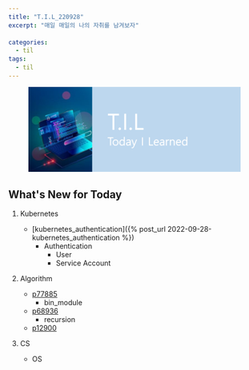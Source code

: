 ```yaml
---
title: "T.I.L_220928"
excerpt: "매일 매일의 나의 자취를 남겨보자"

categories:
  - til
tags:
  - til
---
```

<figure>
    <img src="/assets/images/til_image.png">
</figure>

## What's New for Today   
1. Kubernetes
    - [kubernetes_authentication]({% post_url 2022-09-28-kubernetes_authentication %})
        - Authentication
            - User
            - Service Account
2. Algorithm
    - [p77885](https://school.programmers.co.kr/learn/courses/30/lessons/77885)
        - bin_module
    - [p68936](https://school.programmers.co.kr/learn/courses/30/lessons/68936)
        - recursion
    - [p12900](https://school.programmers.co.kr/learn/courses/30/lessons/12900)
    
3. CS
    - OS





  




